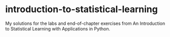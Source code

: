 # introduction-to-statistical-learning
My solutions for the labs and end-of-chapter exercises from An Introduction to Statistical Learning with Applications in Python.
